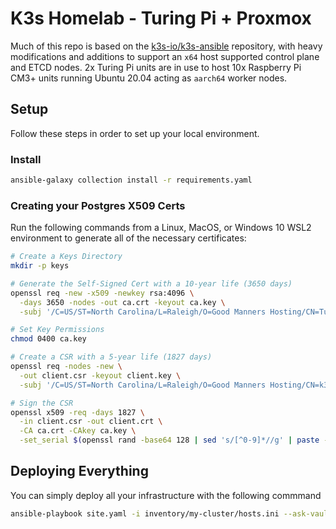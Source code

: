# K3s Homelab - Turing Pi + Proxmox

Much of this repo is based on the [k3s-io/k3s-ansible](https://github.com/k3s-io/k3s-ansible) repository, with heavy modifications and additions to support an `x64` host supported control plane and ETCD nodes. 2x Turing Pi units are in use to host 10x Raspberry Pi CM3+ units running Ubuntu 20.04 acting as `aarch64` worker nodes.

## Setup

Follow these steps in order to set up your local environment.

### Install

```bash
ansible-galaxy collection install -r requirements.yaml
```

### Creating your Postgres X509 Certs

Run the following commands from a Linux, MacOS, or Windows 10 WSL2 environment to generate all of the necessary certificates:

```bash
# Create a Keys Directory
mkdir -p keys

# Generate the Self-Signed Cert with a 10-year life (3650 days)
openssl req -new -x509 -newkey rsa:4096 \
  -days 3650 -nodes -out ca.crt -keyout ca.key \
  -subj '/C=US/ST=North Carolina/L=Raleigh/O=Good Manners Hosting/CN=Turing Pi K3s Postgres'

# Set Key Permissions
chmod 0400 ca.key

# Create a CSR with a 5-year life (1827 days)
openssl req -nodes -new \
  -out client.csr -keyout client.key \
  -subj '/C=US/ST=North Carolina/L=Raleigh/O=Good Manners Hosting/CN=k3s-postgres.danmanners.io'

# Sign the CSR
openssl x509 -req -days 1827 \
  -in client.csr -out client.crt \
  -CA ca.crt -CAkey ca.key \
  -set_serial $(openssl rand -base64 128 | sed 's/[^0-9]*//g' | paste -sd+ - | bc)
```

## Deploying Everything

You can simply deploy all your infrastructure with the following commmand

```bash
ansible-playbook site.yaml -i inventory/my-cluster/hosts.ini --ask-vault-pass
```
